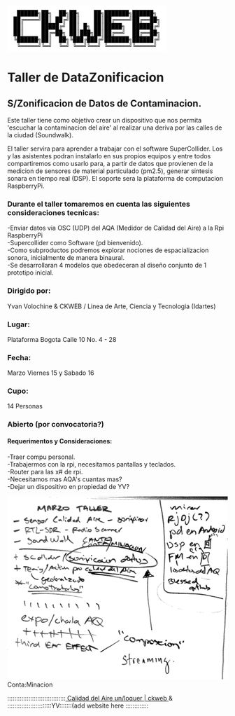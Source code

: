 <img src="https://raw.githubusercontent.com/alejoduque/DataZonContaMinacion/master/ckweb_ansi.png" /> <br>

# Taller de DataZonificacion
## S/Zonificacion de Datos de Contaminacion. 

Este taller tiene como objetivo crear un dispositivo que nos permita 'escuchar la contaminacion del aire' al realizar una deriva por las calles de la ciudad (Soundwalk). <br>

El taller servira para aprender a trabajar con el software SuperCollider. Los y las asistentes podran instalarlo en sus propios equipos y entre todos compartiremos como usarlo para, a partir de datos que provienen de la medicion de sensores de material particulado (pm2.5), generar sintesis sonara en tiempo real (DSP). El soporte sera la plataforma de computacion RaspberryPi.

### Durante el taller tomaremos en cuenta las siguientes consideraciones tecnicas:

-Enviar datos via OSC (UDP) del AQA (Medidor de Calidad del Aire) a la Rpi RaspberryPi <br>
-Supercollider como Software (pd bienvenido).<br>
-Como subproductos podremos explorar nociones de espacializacion sonora, inicialmente de manera binaural.<br>
-Se desarrollaran 4 modelos que obedeceran al diseño conjunto de 1 prototipo inicial. <br>

### Dirigido por: 
Yvan Volochine & CKWEB / Linea de Arte, Ciencia y Tecnologia (Idartes)
### Lugar: 
Plataforma Bogota Calle 10 No. 4 - 28 
### Fecha: 
Marzo Viernes 15 y Sabado 16
### Cupo: 
14 Personas
### Abierto (por convocatoria?)


#### Requerimentos y Consideraciones:

-Traer compu personal.<br>
-Trabajermos con la rpi, necesitamos pantallas y teclados.<br>
-Router para las x# de rpi.<br>
-Necesitamos mas AQA's cuantas mas?<br>
-Dejar un dispositivo en propiedad de YV?<br>


<img src="https://raw.githubusercontent.com/alejoduque/DataZonContaMinacion/master/borrador1.png" /> <br>
Conta:Minacion

:::::::::::::::::::::::::::::::::<a href=https://http://88.99.123.96/agentes-sensores> Calidad del Aire un/loquer </a> <a href=https://ckweb.gov.co/> | ckweb </a> & :::::::::::::::::::::::::YV:::::::(add website here :::::::::::::

